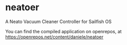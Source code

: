 # neatoer
A Neato Vacuum Cleaner Controller for Sailfish OS

You can find the compiled application on openrepos, at https://openrepos.net/content/daniele/neatoer
